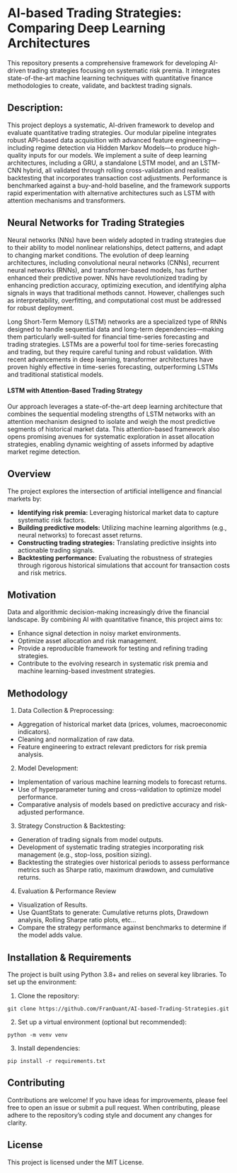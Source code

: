 # AI-based Trading Strategies: Comparing Deep Learning Architectures

This repository presents a comprehensive framework for developing AI-driven trading strategies focusing on systematic risk premia. It integrates state-of-the-art machine learning techniques with quantitative finance methodologies to create, validate, and backtest trading signals.

## Description:  

This project deploys a systematic, AI-driven framework to develop and evaluate quantitative trading strategies. Our modular pipeline integrates robust API-based data acquisition with advanced feature engineering—including regime detection via Hidden Markov Models—to produce high-quality inputs for our models. We implement a suite of deep learning architectures, including a GRU, a standalone LSTM model, and an LSTM-CNN hybrid, all validated through rolling cross-validation and realistic backtesting that incorporates transaction cost adjustments. Performance is benchmarked against a buy-and-hold baseline, and the framework supports rapid experimentation with alternative architectures such as LSTM with attention mechanisms and transformers. 


## Neural Networks for Trading Strategies

Neural networks (NNs) have been widely adopted in trading strategies due to their ability to model nonlinear relationships, detect patterns, and adapt to changing market conditions. The evolution of deep learning architectures, including convolutional neural networks (CNNs), recurrent neural networks (RNNs), and transformer-based models, has further enhanced their predictive power. NNs have revolutionized trading by enhancing prediction accuracy, optimizing execution, and identifying alpha signals in ways that traditional methods cannot. However, challenges such as interpretability, overfitting, and computational cost must be addressed for robust deployment.

Long Short-Term Memory (LSTM) networks are a specialized type of RNNs designed to handle sequential data and long-term dependencies—making them particularly well-suited for financial time-series forecasting and trading strategies. LSTMs are a powerful tool for time-series forecasting and trading, but they require careful tuning and robust validation. With recent advancements in deep learning, transformer architectures have proven highly effective in time-series forecasting, outperforming LSTMs and traditional statistical models.

#### LSTM with Attention-Based Trading Strategy

Our approach leverages a state-of-the-art deep learning architecture that combines the sequential modeling strengths of LSTM networks with an attention mechanism designed to isolate and weigh the most predictive segments of historical market data. This attention-based framework also opens promising avenues for systematic exploration in asset allocation strategies, enabling dynamic weighting of assets informed by adaptive market regime detection.

## Overview

The project explores the intersection of artificial intelligence and financial markets by:
- **Identifying risk premia:** Leveraging historical market data to capture systematic risk factors.
- **Building predictive models:** Utilizing machine learning algorithms (e.g., neural networks) to forecast asset returns.
- **Constructing trading strategies:** Translating predictive insights into actionable trading signals.
- **Backtesting performance:** Evaluating the robustness of strategies through rigorous historical simulations that account for transaction costs and risk metrics.

## Motivation

Data and algorithmic decision-making increasingly drive the financial landscape. By combining AI with quantitative finance, this project aims to:
- Enhance signal detection in noisy market environments.
- Optimize asset allocation and risk management.
- Provide a reproducible framework for testing and refining trading strategies.
- Contribute to the evolving research in systematic risk premia and machine learning-based investment strategies.

## Methodology
1. Data Collection & Preprocessing:

- Aggregation of historical market data (prices, volumes, macroeconomic indicators).
- Cleaning and normalization of raw data.
- Feature engineering to extract relevant predictors for risk premia analysis.

2. Model Development:

- Implementation of various machine learning models to forecast returns.
- Use of hyperparameter tuning and cross-validation to optimize model performance.
- Comparative analysis of models based on predictive accuracy and risk-adjusted performance.

3. Strategy Construction & Backtesting:

- Generation of trading signals from model outputs.
- Development of systematic trading strategies incorporating risk management (e.g., stop-loss, position sizing).
- Backtesting the strategies over historical periods to assess performance metrics such as Sharpe ratio, maximum drawdown, and cumulative returns.

  
4. Evaluation & Performance Review
- Visualization of Results. 
- Use QuantStats to generate: Cumulative returns plots, Drawdown analysis, Rolling Sharpe ratio plots, etc...
- Compare the strategy performance against benchmarks to determine if the model adds value. 

## Installation & Requirements

The project is built using Python 3.8+ and relies on several key libraries. To set up the environment:

1. Clone the repository:
```
git clone https://github.com/FranQuant/AI-based-Trading-Strategies.git
```

2. Set up a virtual environment (optional but recommended):
```
python -m venv venv
 ```

3. Install dependencies:
```
pip install -r requirements.txt
```
## Contributing

Contributions are welcome! If you have ideas for improvements, please feel free to open an issue or submit a pull request. When contributing, please adhere to the repository’s coding style and document any changes for clarity.

## License

This project is licensed under the MIT License.








